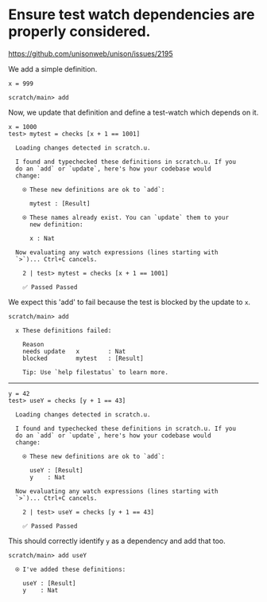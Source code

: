# Ensure test watch dependencies are properly considered.

https://github.com/unisonweb/unison/issues/2195

We add a simple definition.

``` unison :hide
x = 999
```

``` ucm :hide
scratch/main> add
```

Now, we update that definition and define a test-watch which depends on it.

``` unison
x = 1000
test> mytest = checks [x + 1 == 1001]
```

``` ucm :added-by-ucm
  Loading changes detected in scratch.u.

  I found and typechecked these definitions in scratch.u. If you
  do an `add` or `update`, here's how your codebase would
  change:

    ⍟ These new definitions are ok to `add`:
    
      mytest : [Result]
    
    ⍟ These names already exist. You can `update` them to your
      new definition:
    
      x : Nat

  Now evaluating any watch expressions (lines starting with
  `>`)... Ctrl+C cancels.

    2 | test> mytest = checks [x + 1 == 1001]
    
    ✅ Passed Passed
```

We expect this 'add' to fail because the test is blocked by the update to `x`.

``` ucm :error
scratch/main> add

  x These definitions failed:

    Reason
    needs update   x        : Nat
    blocked        mytest   : [Result]

    Tip: Use `help filestatus` to learn more.
```

-----

``` unison
y = 42
test> useY = checks [y + 1 == 43]
```

``` ucm :added-by-ucm
  Loading changes detected in scratch.u.

  I found and typechecked these definitions in scratch.u. If you
  do an `add` or `update`, here's how your codebase would
  change:

    ⍟ These new definitions are ok to `add`:
    
      useY : [Result]
      y    : Nat

  Now evaluating any watch expressions (lines starting with
  `>`)... Ctrl+C cancels.

    2 | test> useY = checks [y + 1 == 43]
    
    ✅ Passed Passed
```

This should correctly identify `y` as a dependency and add that too.

``` ucm
scratch/main> add useY

  ⍟ I've added these definitions:

    useY : [Result]
    y    : Nat
```

